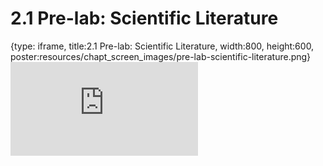 # 2.1 Pre-lab: Scientific Literature
 
{type: iframe, title:2.1 Pre-lab: Scientific Literature, width:800, height:600, poster:resources/chapt_screen_images/pre-lab-scientific-literature.png}
![](https://vgaysin1.github.io/CURE-MicrobialMysteries-test/pre-lab-scientific-literature.html)
 

 
